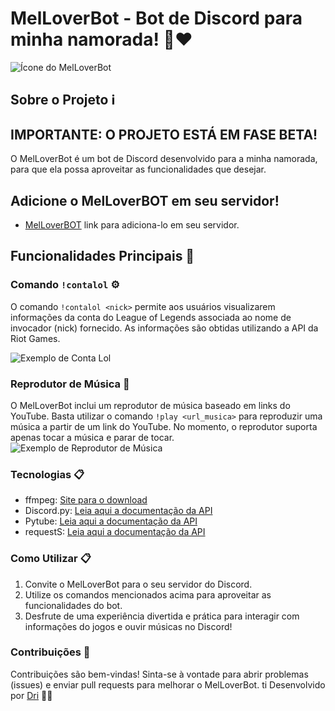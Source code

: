 # MelLoverBot - Bot de Discord para minha namorada! 🤖❤️

![Ícone do MelLoverBot](https://images2.imgbox.com/25/2b/RAG4qLwk_o.jpg)

## Sobre o Projeto ℹ️
## IMPORTANTE: O PROJETO ESTÁ EM FASE BETA!

O MelLoverBot é um bot de Discord desenvolvido para a minha namorada, para que ela possa aproveitar as funcionalidades que desejar.


## Adicione o MelLoverBOT em seu servidor!
- [MelLoverBOT](https://discord.com/oauth2/authorize?client_id=1069130540306935858&scope=bot&permissions=8) link para adiciona-lo em seu servidor.

## Funcionalidades Principais 🚀

### Comando `!contalol` ⚙️

O comando `!contalol <nick>` permite aos usuários visualizarem informações da conta do League of Legends associada ao nome de invocador (nick) fornecido. As informações são obtidas utilizando a API da Riot Games.

![Exemplo de Conta Lol ](https://images2.imgbox.com/96/87/op0jcuxN_o.png)

### Reprodutor de Música 🎵

O MelLoverBot inclui um reprodutor de música baseado em links do YouTube. Basta utilizar o comando `!play <url_musica>` para reproduzir uma música a partir de um link do YouTube. No momento, o reprodutor suporta apenas tocar a música e parar de tocar.
![Exemplo de Reprodutor de Música](https://images2.imgbox.com/1c/9e/7N4fFpox_o.png)

### Tecnologias 📋
- ffmpeg: [Site para o download](https://ffmpeg.org/)
- Discord.py: [Leia aqui a documentação da API](https://discordpy.readthedocs.io/en/stable/)
- Pytube: [Leia aqui a documentação da API](https://pytube.io/en/latest/)
- requestS: [Leia aqui a documentação da API](https://pypi.org/project/requests/)
  
### Como Utilizar 📋
1. Convite o MelLoverBot para o seu servidor do Discord.
2. Utilize os comandos mencionados acima para aproveitar as funcionalidades do bot.
3. Desfrute de uma experiência divertida e prática para interagir com informações do jogos e ouvir músicas no Discord!

### Contribuições 🤝
Contribuições são bem-vindas! Sinta-se à vontade para abrir problemas (issues) e enviar pull requests para melhorar o MelLoverBot.
ti
Desenvolvido por [Dri](https://github.com/01Dri) 👩‍💻
